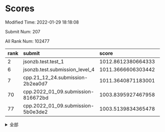 # Scores

Modified Time: 2022-01-29 18:18:08

Submit Num: 207

All Rank Num: 102477

| rank |               submit               |       score        |       sigma        | pk_num |
| :--- | :--------------------------------- | :----------------- | :----------------- | :----- |
| 2    | jsonzb.test.test_1                 | 1012.8612380664333 | 0.8039073904224544 | 1980   |
| 6    | jsonzb.test.submission_level_4     | 1011.3666606303442 | 0.7783717233525717 | 1977   |
| 7    | cpp.21_12_24.submission-2b2ea0d7   | 1011.3640871183001 | 0.7800201393519611 | 1978   |
| 70   | cpp.2022_01_09.submission-816672bd | 1003.8395927467958 | 0.7104674452508974 | 1982   |
| 77   | cpp.2022_01_09.submission-5b0e3de2 | 1003.5139834365478 | 0.7066778617415502 | 1985   |


<details>
<summary>全部</summary>

| rank |                 submit                 |       score        |       sigma        | pk_num |
| :--- | :------------------------------------- | :----------------- | :----------------- | :----- |
| 1    | gobigger.level_3.submission_level_3_49 | 1012.934504525987  | 0.7955312445305659 | 1980   |
| 2    | jsonzb.test.test_1                     | 1012.8612380664333 | 0.8039073904224544 | 1980   |
| 3    | gobigger.level_3.submission_level_3_0  | 1011.8711039933308 | 0.7721943969552714 | 1978   |
| 4    | gobigger.level_3.submission_level_3_24 | 1011.6383906117798 | 0.7779422776135886 | 1975   |
| 5    | gobigger.level_3.submission_level_3_7  | 1011.4587356334116 | 0.7935252979358922 | 1978   |
| 6    | jsonzb.test.submission_level_4         | 1011.3666606303442 | 0.7783717233525717 | 1977   |
| 7    | cpp.21_12_24.submission-2b2ea0d7       | 1011.3640871183001 | 0.7800201393519611 | 1978   |
| 8    | gobigger.level_3.submission_level_3_2  | 1011.0816634191373 | 0.7446650340999872 | 1982   |
| 9    | gobigger.level_3.submission_level_3_45 | 1010.9552743957671 | 0.7731100434413805 | 1981   |
| 10   | gobigger.level_3.submission_level_3_8  | 1010.8736228837093 | 0.7662509274705213 | 1976   |
| 11   | gobigger.level_3.submission_level_3_41 | 1010.7993716341307 | 0.7482003983571647 | 1979   |
| 12   | gobigger.level_3.submission_level_3_43 | 1010.7805096734389 | 0.7544513847637213 | 1983   |
| 13   | gobigger.level_3.submission_level_3_40 | 1010.7713344464379 | 0.7616097604972781 | 1981   |
| 14   | gobigger.level_3.submission_level_3_35 | 1010.661536455319  | 0.766981682239663  | 1980   |
| 15   | gobigger.level_3.submission_level_3_9  | 1010.6580417983963 | 0.7635907154118897 | 1987   |
| 16   | gobigger.level_3.submission_level_3_18 | 1010.5388992761079 | 0.7678411057388821 | 1981   |
| 17   | gobigger.level_3.submission_level_3_37 | 1010.5150734430466 | 0.7709749960256612 | 1984   |
| 18   | gobigger.level_3.submission_level_3_42 | 1010.4586566845101 | 0.7585850565193918 | 1981   |
| 19   | gobigger.level_3.submission_level_3_22 | 1010.3662689503892 | 0.753733567488653  | 1985   |
| 20   | gobigger.level_3.submission_level_3_10 | 1010.3529758910286 | 0.74634917628509   | 1986   |
| 21   | gobigger.level_3.submission_level_3_27 | 1010.35045585649   | 0.7534386803612187 | 1974   |
| 22   | gobigger.level_3.submission_level_3_12 | 1010.2287724031072 | 0.7540949823826061 | 1980   |
| 23   | gobigger.level_3.submission_level_3_5  | 1010.1532940530262 | 0.7698803637333737 | 1983   |
| 24   | gobigger.level_3.submission_level_3_46 | 1010.1174152173722 | 0.787740592848104  | 1980   |
| 25   | gobigger.level_3.submission_level_3_19 | 1010.116296351131  | 0.7716560734033149 | 1985   |
| 26   | gobigger.level_3.submission_level_3_13 | 1010.0832276416036 | 0.7647695852909271 | 1980   |
| 27   | gobigger.level_3.submission_level_3_29 | 1009.9470012019858 | 0.7729926534217869 | 1981   |
| 28   | gobigger.level_3.submission_level_3_30 | 1009.8817110125956 | 0.7613777953074355 | 1975   |
| 29   | gobigger.level_3.submission_level_3_26 | 1009.7906236575419 | 0.7693364420849846 | 1976   |
| 30   | gobigger.level_3.submission_level_3_44 | 1009.7292112199718 | 0.7508331787034145 | 1980   |
| 31   | gobigger.level_3.submission_level_3_4  | 1009.7243739380722 | 0.7491691176094536 | 1983   |
| 32   | gobigger.level_3.submission_level_3_3  | 1009.6762028379185 | 0.7738321893445432 | 1979   |
| 33   | gobigger.level_3.submission_level_3_1  | 1009.6239812390894 | 0.7659822986093334 | 1982   |
| 34   | gobigger.level_3.submission_level_3_47 | 1009.5941455270189 | 0.7748239738777939 | 1977   |
| 35   | gobigger.level_3.submission_level_3_34 | 1009.5121701039935 | 0.7652598753861941 | 1977   |
| 36   | gobigger.level_3.submission_level_3_32 | 1009.4550616199003 | 0.7567835947548129 | 1979   |
| 37   | gobigger.level_3.submission_level_3_23 | 1009.4423604481425 | 0.7610602340880439 | 1981   |
| 38   | gobigger.level_3.submission_level_3_14 | 1009.4318601912186 | 0.7532850287875676 | 1987   |
| 39   | gobigger.level_3.submission_level_3_20 | 1009.3820374355486 | 0.746302130045581  | 1981   |
| 40   | gobigger.level_3.submission_level_3_11 | 1009.3570006281477 | 0.7468367226757824 | 1979   |
| 41   | gobigger.level_3.submission_level_3_17 | 1009.2908879666296 | 0.7705357733309431 | 1977   |
| 42   | gobigger.level_3.submission_level_3_6  | 1009.2884096942521 | 0.7619806097065487 | 1985   |
| 43   | gobigger.level_3.submission_level_3_39 | 1009.201891208702  | 0.7604887673272118 | 1986   |
| 44   | gobigger.level_3.submission_level_3_31 | 1009.1243182702912 | 0.753413346928741  | 1984   |
| 45   | gobigger.level_3.submission_level_3_15 | 1009.0864136655371 | 0.7498896471556252 | 1981   |
| 46   | gobigger.level_3.submission_level_3_25 | 1009.0483754668309 | 0.7614173953941291 | 1983   |
| 47   | gobigger.level_3.submission_level_3_16 | 1008.9076267085126 | 0.7496712323017342 | 1978   |
| 48   | gobigger.level_3.submission_level_3_36 | 1008.9067707976864 | 0.7415730446726655 | 1982   |
| 49   | gobigger.level_3.submission_level_3_48 | 1008.8253527842622 | 0.7291644828197174 | 1979   |
| 50   | gobigger.level_3.submission_level_3_28 | 1008.7570970883353 | 0.7588627820078316 | 1985   |
| 51   | gobigger.level_3.submission_level_3_38 | 1008.5654396433937 | 0.7429210387794528 | 1973   |
| 52   | gobigger.level_3.submission_level_3_33 | 1008.4250809490167 | 0.7415293285853299 | 1982   |
| 53   | gobigger.level_3.submission_level_3_21 | 1008.042175709618  | 0.7374320105782487 | 1982   |
| 54   | gobigger.level_1.submission_level_1_15 | 1005.4207052774705 | 0.7139552974705952 | 1980   |
| 55   | gobigger.level_1.submission_level_1_48 | 1005.1681832941492 | 0.729634586760665  | 1974   |
| 56   | gobigger.level_1.submission_level_1_6  | 1005.0409688409061 | 0.7149826791579486 | 1972   |
| 57   | gobigger.level_1.submission_level_1_37 | 1004.7801203558885 | 0.7273185426498947 | 1981   |
| 58   | gobigger.level_1.submission_level_1_36 | 1004.6687214557876 | 0.7175432197202313 | 1974   |
| 59   | gobigger.level_1.submission_level_1_20 | 1004.5833783287519 | 0.7315310818481864 | 1981   |
| 60   | gobigger.level_1.submission_level_1_40 | 1004.4009344862196 | 0.7115860744848254 | 1985   |
| 61   | gobigger.level_1.submission_level_1_27 | 1004.3324111028194 | 0.7291540675194071 | 1984   |
| 62   | gobigger.level_1.submission_level_1_33 | 1004.3030936669878 | 0.7199785747207874 | 1979   |
| 63   | gobigger.level_1.submission_level_1_0  | 1004.2171801288789 | 0.7127415057627395 | 1978   |
| 64   | gobigger.level_1.submission_level_1_35 | 1004.1743720769368 | 0.7033358412421552 | 1978   |
| 65   | gobigger.level_1.submission_level_1_44 | 1004.0731918697983 | 0.7257294416079172 | 1984   |
| 66   | gobigger.level_1.submission_level_1_14 | 1003.9799560815977 | 0.7211926712946568 | 1985   |
| 67   | gobigger.level_1.submission_level_1_21 | 1003.8715330140526 | 0.7198151477022863 | 1980   |
| 68   | gobigger.level_1.submission_level_1_19 | 1003.8710366002449 | 0.7110648875117261 | 1979   |
| 69   | gobigger.level_1.submission_level_1_25 | 1003.8664998292978 | 0.7243059506645536 | 1974   |
| 70   | cpp.2022_01_09.submission-816672bd     | 1003.8395927467958 | 0.7104674452508974 | 1982   |
| 71   | gobigger.level_1.submission_level_1_18 | 1003.7950938130124 | 0.7276172768898871 | 1977   |
| 72   | gobigger.level_1.submission_level_1_42 | 1003.770591808826  | 0.7170820791532506 | 1984   |
| 73   | gobigger.level_1.submission_level_1_28 | 1003.7109333355371 | 0.7210232450512601 | 1981   |
| 74   | gobigger.level_1.submission_level_1_46 | 1003.6846116061895 | 0.7137570255250237 | 1974   |
| 75   | gobigger.level_1.submission_level_1_43 | 1003.637508163519  | 0.7207338847465353 | 1980   |
| 76   | gobigger.level_1.submission_level_1_2  | 1003.514830830488  | 0.7088496886155453 | 1982   |
| 77   | cpp.2022_01_09.submission-5b0e3de2     | 1003.5139834365478 | 0.7066778617415502 | 1985   |
| 78   | gobigger.level_1.submission_level_1_49 | 1003.4957190795965 | 0.7170882686670195 | 1979   |
| 79   | gobigger.level_1.submission_level_1_5  | 1003.4710541114528 | 0.7186007190301645 | 1979   |
| 80   | gobigger.level_1.submission_level_1_38 | 1003.4423954049348 | 0.7176658749328305 | 1980   |
| 81   | gobigger.level_1.submission_level_1_4  | 1003.4384240616149 | 0.7104071445514569 | 1986   |
| 82   | gobigger.level_1.submission_level_1_9  | 1003.3686521524745 | 0.7224201919667163 | 1983   |
| 83   | gobigger.level_1.submission_level_1_1  | 1003.3107113038645 | 0.7175744339124925 | 1983   |
| 84   | gobigger.level_1.submission_level_1_17 | 1003.2928164752434 | 0.71703215142715   | 1979   |
| 85   | gobigger.level_1.submission_level_1_13 | 1003.2196408895576 | 0.7155495751918438 | 1982   |
| 86   | gobigger.level_1.submission_level_1_29 | 1003.2070215128489 | 0.720867648778158  | 1980   |
| 87   | gobigger.level_1.submission_level_1_12 | 1003.1634137980061 | 0.7092233300824781 | 1979   |
| 88   | gobigger.level_1.submission_level_1_47 | 1003.0488483733942 | 0.7063879186621966 | 1978   |
| 89   | gobigger.level_1.submission_level_1_34 | 1003.0364006036557 | 0.7138333563954168 | 1982   |
| 90   | gobigger.level_1.submission_level_1_22 | 1002.9829794673226 | 0.7093421683581574 | 1980   |
| 91   | gobigger.level_1.submission_level_1_11 | 1002.8543764428978 | 0.7099287223354727 | 1983   |
| 92   | gobigger.level_1.submission_level_1_23 | 1002.7825547343198 | 0.7068129669814963 | 1978   |
| 93   | gobigger.level_1.submission_level_1_26 | 1002.7658803308907 | 0.7206371131923688 | 1980   |
| 94   | gobigger.level_1.submission_level_1_16 | 1002.6807569879167 | 0.7114214921495997 | 1981   |
| 95   | gobigger.level_1.submission_level_1_39 | 1002.5053494615594 | 0.7150089973867542 | 1985   |
| 96   | gobigger.level_1.submission_level_1_45 | 1002.4637789473159 | 0.7201661236247442 | 1974   |
| 97   | gobigger.level_1.submission_level_1_41 | 1002.4568160903227 | 0.7012668406865517 | 1979   |
| 98   | gobigger.level_1.submission_level_1_32 | 1002.3507029384579 | 0.7129126987261534 | 1977   |
| 99   | gobigger.level_1.submission_level_1_8  | 1002.3258578312796 | 0.7127326666685215 | 1984   |
| 100  | gobigger.level_1.submission_level_1_30 | 1002.3180030939424 | 0.7154385369140629 | 1981   |
| 101  | gobigger.level_1.submission_level_1_24 | 1002.3083344209123 | 0.7129239359089026 | 1977   |
| 102  | gobigger.level_1.submission_level_1_7  | 1002.297296495752  | 0.7102151976737044 | 1980   |
| 103  | gobigger.level_1.submission_level_1_10 | 1001.9177790404102 | 0.7259781235889341 | 1981   |
| 104  | gobigger.level_1.submission_level_1_31 | 1001.7475070152755 | 0.7328332177230694 | 1981   |
| 105  | gobigger.level_1.submission_level_1_3  | 1001.4672038315406 | 0.6991776387760016 | 1977   |
| 106  | gobigger.random.submission_random_16   | 997.568899653946   | 0.7088959365725926 | 1979   |
| 107  | gobigger.random.submission_random_34   | 997.3984101040842  | 0.7129673240022992 | 1977   |
| 108  | gobigger.random.submission_random_49   | 997.3472062823516  | 0.7147470998040345 | 1984   |
| 109  | gobigger.random.submission_random_19   | 997.2058614280971  | 0.7132096201890014 | 1981   |
| 110  | gobigger.random.submission_random_38   | 997.0845283420198  | 0.7103754931765408 | 1985   |
| 111  | gobigger.random.submission_random_29   | 996.8533925080648  | 0.7075977684322712 | 1979   |
| 112  | gobigger.random.submission_random_33   | 996.8342352354625  | 0.7044072803535275 | 1985   |
| 113  | gobigger.random.submission_random_43   | 996.7142441235239  | 0.7170026760375755 | 1977   |
| 114  | gobigger.random.submission_random_31   | 996.7104556936542  | 0.7022029710955893 | 1979   |
| 115  | gobigger.random.submission_random_10   | 996.5974627952355  | 0.7061053115181555 | 1980   |
| 116  | gobigger.random.submission_random_39   | 996.5579980374895  | 0.7069041703490907 | 1981   |
| 117  | gobigger.random.submission_random_15   | 996.5186320418602  | 0.7152097016697513 | 1980   |
| 118  | gobigger.random.submission_random_35   | 996.4700698642603  | 0.7039790567105325 | 1978   |
| 119  | gobigger.random.submission_random_11   | 996.4298456021537  | 0.7059372511780034 | 1979   |
| 120  | gobigger.random.submission_random_4    | 996.4178199553021  | 0.6972327232824026 | 1982   |
| 121  | gobigger.random.submission_random_40   | 996.2800110029262  | 0.7149241356984053 | 1982   |
| 122  | gobigger.random.submission_random_18   | 996.2331873532776  | 0.7296420836459648 | 1978   |
| 123  | gobigger.random.submission_random_48   | 996.1977756391176  | 0.7074993650359859 | 1979   |
| 124  | gobigger.random.submission_random_7    | 996.1582634777271  | 0.7247921447031667 | 1977   |
| 125  | gobigger.random.submission_random_22   | 996.1374192829815  | 0.7123214742925715 | 1984   |
| 126  | gobigger.random.submission_random_36   | 996.08553952686    | 0.7169153412044176 | 1978   |
| 127  | gobigger.random.submission_random_44   | 995.9873318009732  | 0.7149291617003691 | 1985   |
| 128  | gobigger.random.submission_random_27   | 995.974568105902   | 0.7125581680754354 | 1978   |
| 129  | gobigger.random.submission_random_12   | 995.8949699067973  | 0.7090025596649316 | 1984   |
| 130  | gobigger.random.submission_random_45   | 995.8707574212607  | 0.7094030018454284 | 1984   |
| 131  | gobigger.random.submission_random_30   | 995.8670741760537  | 0.7151706914535025 | 1980   |
| 132  | gobigger.random.submission_random_23   | 995.8203480981938  | 0.7112644879883482 | 1978   |
| 133  | gobigger.random.submission_random_46   | 995.8166423000667  | 0.7039537202065428 | 1978   |
| 134  | gobigger.random.submission_random_32   | 995.8131923798286  | 0.7278529570907647 | 1979   |
| 135  | gobigger.random.submission_random_6    | 995.7963784056554  | 0.726304322594439  | 1977   |
| 136  | gobigger.random.submission_random_37   | 995.7418250832122  | 0.7134681834037481 | 1982   |
| 137  | gobigger.random.submission_random_41   | 995.7271877640258  | 0.7162191354324245 | 1977   |
| 138  | gobigger.random.submission_random_14   | 995.697151977069   | 0.7115339095796701 | 1979   |
| 139  | gobigger.random.submission_random_0    | 995.6886828875404  | 0.7227380157230091 | 1982   |
| 140  | gobigger.random.submission_random_3    | 995.6087203900579  | 0.7040751192297421 | 1985   |
| 141  | gobigger.random.submission_random_47   | 995.5854227936258  | 0.7033568265480311 | 1982   |
| 142  | gobigger.random.submission_random_5    | 995.5553089794922  | 0.7096744945571796 | 1982   |
| 143  | gobigger.random.submission_random_2    | 995.4102532151778  | 0.7054483344458272 | 1979   |
| 144  | gobigger.random.submission_random_1    | 995.3782494538984  | 0.7299835624642308 | 1977   |
| 145  | gobigger.random.submission_random_24   | 995.3386424653559  | 0.7037607051800611 | 1983   |
| 146  | gobigger.random.submission_random_21   | 995.1720165758172  | 0.7181250510467818 | 1978   |
| 147  | gobigger.random.submission_random_25   | 995.047700104102   | 0.7200583731470352 | 1977   |
| 148  | gobigger.random.submission_random_17   | 994.9937137464278  | 0.7166490912547642 | 1980   |
| 149  | gobigger.random.submission_random_42   | 994.9745138390359  | 0.7180623989727306 | 1979   |
| 150  | gobigger.random.submission_random_20   | 994.9594671538612  | 0.7059018129268767 | 1980   |
| 151  | gobigger.random.submission_random_26   | 994.8473931444588  | 0.7018446976941116 | 1982   |
| 152  | gobigger.random.submission_random_28   | 994.8129059933143  | 0.7054182227270224 | 1981   |
| 153  | gobigger.random.submission_random_8    | 994.5411179938222  | 0.713710810145153  | 1978   |
| 154  | gobigger.random.submission_random_9    | 994.496774624463   | 0.720972400957428  | 1984   |
| 155  | gobigger.random.submission_random_13   | 994.0740146098963  | 0.7256165259398185 | 1977   |
| 156  | gobigger.level_2.submission_level_2_4  | 993.8574540354531  | 0.7484373728229045 | 1977   |
| 157  | gobigger.level_2.submission_level_2_46 | 993.5801934796447  | 0.7307624878976361 | 1976   |
| 158  | gobigger.level_2.submission_level_2_19 | 993.4073242001205  | 0.7204330786611083 | 1977   |
| 159  | gobigger.level_2.submission_level_2_0  | 993.3881697079951  | 0.7423774818616691 | 1981   |
| 160  | gobigger.level_2.submission_level_2_9  | 993.1563778914899  | 0.7219645559158026 | 1975   |
| 161  | gobigger.level_2.submission_level_2_15 | 993.1240360782264  | 0.7318680437088364 | 1981   |
| 162  | gobigger.level_2.submission_level_2_37 | 993.0657274634924  | 0.740227491138184  | 1980   |
| 163  | gobigger.level_2.submission_level_2_36 | 992.9423954607124  | 0.72932528084655   | 1973   |
| 164  | gobigger.level_2.submission_level_2_42 | 992.7162546173516  | 0.7272658444107413 | 1984   |
| 165  | gobigger.level_2.submission_level_2_24 | 992.6631943652372  | 0.750428380829634  | 1979   |
| 166  | gobigger.level_2.submission_level_2_12 | 992.6620592353003  | 0.7402771790573859 | 1978   |
| 167  | gobigger.level_2.submission_level_2_27 | 992.5586398303557  | 0.745365773511103  | 1982   |
| 168  | gobigger.level_2.submission_level_2_1  | 992.4715276603572  | 0.7294994710165683 | 1978   |
| 169  | gobigger.level_2.submission_level_2_48 | 992.4394424273183  | 0.7332371772641597 | 1977   |
| 170  | gobigger.level_2.submission_level_2_29 | 992.4077696653981  | 0.75578033839722   | 1986   |
| 171  | gobigger.level_2.submission_level_2_6  | 992.3960023800562  | 0.7721319264465301 | 1982   |
| 172  | gobigger.level_2.submission_level_2_23 | 992.2670877369176  | 0.7405448022773701 | 1981   |
| 173  | gobigger.level_2.submission_level_2_25 | 992.2550725595922  | 0.7402437232076706 | 1975   |
| 174  | gobigger.level_2.submission_level_2_14 | 992.2527682075561  | 0.7453863233508836 | 1976   |
| 175  | gobigger.level_2.submission_level_2_38 | 992.1218184781175  | 0.7449518976613021 | 1978   |
| 176  | gobigger.level_2.submission_level_2_8  | 992.0248971073122  | 0.7570259840556208 | 1980   |
| 177  | gobigger.level_2.submission_level_2_13 | 992.0118234850517  | 0.7453055176702972 | 1983   |
| 178  | gobigger.level_2.submission_level_2_18 | 992.0090595314382  | 0.7533147673211057 | 1974   |
| 179  | gobigger.level_2.submission_level_2_10 | 991.9372898336529  | 0.7641495856557409 | 1983   |
| 180  | gobigger.level_2.submission_level_2_11 | 991.9328539922411  | 0.7348794347854531 | 1981   |
| 181  | gobigger.level_2.submission_level_2_22 | 991.8831364594186  | 0.7726980861137747 | 1980   |
| 182  | gobigger.level_2.submission_level_2_3  | 991.8497756684874  | 0.7383792800684136 | 1979   |
| 183  | gobigger.level_2.submission_level_2_17 | 991.8062664121273  | 0.7252531673804267 | 1987   |
| 184  | gobigger.level_2.submission_level_2_40 | 991.794140298076   | 0.7624378724582352 | 1979   |
| 185  | gobigger.level_2.submission_level_2_44 | 991.7672164205819  | 0.7637522801691676 | 1978   |
| 186  | gobigger.level_2.submission_level_2_30 | 991.6361324776498  | 0.7324433095039545 | 1984   |
| 187  | gobigger.level_2.submission_level_2_39 | 991.6337263461152  | 0.7378103416346674 | 1985   |
| 188  | gobigger.level_2.submission_level_2_31 | 991.6151920021468  | 0.7482297581937906 | 1981   |
| 189  | gobigger.level_2.submission_level_2_33 | 991.5124524436196  | 0.7502084446891674 | 1986   |
| 190  | gobigger.level_2.submission_level_2_47 | 991.4868749685287  | 0.7395973121066801 | 1980   |
| 191  | gobigger.level_2.submission_level_2_43 | 991.4649759460964  | 0.769306301601695  | 1982   |
| 192  | gobigger.level_2.submission_level_2_2  | 991.4419770459011  | 0.7506335386076727 | 1982   |
| 193  | gobigger.level_2.submission_level_2_5  | 991.3792269910009  | 0.7360352123565882 | 1987   |
| 194  | gobigger.level_2.submission_level_2_32 | 991.2772843319464  | 0.7584548910342084 | 1980   |
| 195  | gobigger.level_2.submission_level_2_20 | 991.2048391155106  | 0.7492496900310178 | 1974   |
| 196  | gobigger.level_2.submission_level_2_28 | 991.0286902891625  | 0.7639022121591877 | 1979   |
| 197  | gobigger.level_2.submission_level_2_45 | 990.9872465867663  | 0.7515476059556582 | 1982   |
| 198  | gobigger.level_2.submission_level_2_16 | 990.9697479148901  | 0.7600663487310317 | 1976   |
| 199  | gobigger.level_2.submission_level_2_49 | 990.9348353807566  | 0.7571361468032822 | 1976   |
| 200  | gobigger.level_2.submission_level_2_41 | 990.6083736268026  | 0.7510105552968296 | 1978   |
| 201  | gobigger.level_2.submission_level_2_7  | 990.3413736105955  | 0.7678573446949201 | 1986   |
| 202  | gobigger.level_2.submission_level_2_21 | 990.2710298583407  | 0.7729320807183115 | 1979   |
| 203  | gobigger.level_2.submission_level_2_26 | 990.0052718572452  | 0.759034198631993  | 1980   |
| 204  | gobigger.level_2.submission_level_2_35 | 989.9492193059625  | 0.757940961527722  | 1983   |
| 205  | gobigger.level_2.submission_level_2_34 | 989.4522679246151  | 0.7962907778697157 | 1986   |
| 206  | gobigger.none.submission_none_1        | 976.6159251375722  | 1.3377761811521924 | 1981   |
| 207  | gobigger.none.submission_none_0        | 975.9310163251342  | 1.5137895029321522 | 1984   |

</details>